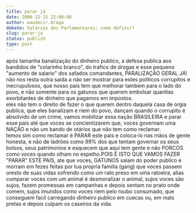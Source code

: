 ```yaml
---
title: parar já
date: 2006-12-15 22:00:00
author: waudecir.braga
debate: Salários dos Parlamentares: como definir?
slug: parar-ja
status: publish 
type: post
---
```


após tamanha banalização do dinheiro publico, a defesa publica aos bandidos de "colarinho branco", do trafico de drogas e esse pequeno "aumento de salario" dos safados comandantes, PARALIZAÇÃO GERAL JÁ! não nos resta outra saida a não ser mostrar para estes politicos corrupitos e inecrupulosos, que nosso pais tem que melhorar tambem para o lado do povo, e não somente para os gatunos que querem embolsar quantias exorbitantes de dinheiro que pagamos em impostos.   
eles não tem o direito de fazer o que querem dentro daquela casa de orgia publica, que eles banalizam e riem do povo, dançam quando o corrupito é absolvido de um crime, vamos mobilizar essa nação BRASILEIRA e parar esse pais até que voces se concientizarem que, voces governam uma NAÇÃO e não um bando de otários que não tem como reclamar.  
temos sim como reclamar é PARAR este pais e coloca-lo nas mãos de gente honesta, e não de ladrões como 99% dos que tentam governar os seus bolsos, seus patrimonios e esquecem que aqui tem gente e não PORCOS como voces quando olham no espelho.POIS É ISTO QUE VAMOS FAZER "PARAR" ESTE PAIS, ate que voces, GATUNOS saiam do poder publico e morram em fezes feitas por tua propria familia (gang) que voces passem oresto de suas vidas sofrendo como um rato preso em uma ratoeira, alias comparar voces com um animal é desmoralizar o animal, sujos voces são sujos, fazem promessas em campanhas e depois sentam no prato onde comem, sujos imundos como voces riem pelo roubo consumado, que conseguem facil carregando dinheiro publico em cuecas ou, em mals pretas e depois culpam os caseiros da vida.
